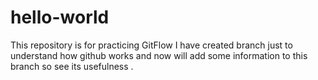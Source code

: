 # hello-world
This repository is for practicing GitFlow
I have created branch just to understand how github works 
and now will add some information to this branch so see its usefulness . 

